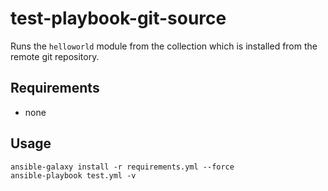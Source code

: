 # test-playbook-git-source

Runs the `helloworld` module from the collection which is installed from the remote git repository.

## Requirements

* none

## Usage

```
ansible-galaxy install -r requirements.yml --force
ansible-playbook test.yml -v
```

